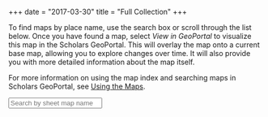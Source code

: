 +++
date = "2017-03-30"
title = "Full Collection"
+++

To find maps by place name, use the search box or scroll through the list below. Once you have found a map, select _View in GeoPortal_ to visualize this map in the Scholars GeoPortal. This will overlay the map onto a current base map, allowing you to explore changes over time. It will also provide you with more detailed information about the map itself.

For more information on using the map index and searching maps in Scholars GeoPortal, see [Using the Maps](../using-maps/).

<input placeholder="Search by sheet map name" name="Place name search" id="index-filter" type="text" aria-label="Search by sheet map name"/>

<script>
// Import a json file (previously sorted by place name, then year) and display, keeping all of the items with the same place name displayed together

  $.getJSON("../combined_namesort.json", function(json) {

    // Create an array from the json file
    var jsontext = JSON.parse(JSON.stringify(json));
    var lines = '';

    for (var i = 0; i<jsontext.length; i++) {
      var title = jsontext[i].title.replace(/[^a-zA-Z0-9-_]/g, '');

      // if the title for the current item is not the same as the previous one, print the place name
      if (jsontext[ (i===0) ? (jsontext.length-1) : (i-1)].title !== jsontext[i].title) {
        lines += '<div>';
        lines += '<a class="toggle-mapsheets" href="" data-target="' + title + '-section">' + jsontext[i].title + '</a></div>';
      }

      lines += '<div class="' + title + '-section sheet-item">';
      lines += '<p>Year: ' + jsontext[i].year + ' | ';
      lines += '<a href="http://geo.scholarsportal.info/#r/details/_uri@=' + jsontext[i].fullname + '&_add:true"> View in GeoPortal<i class="fa fa-external-link" aria-hidden="true"></i></a>| '; 
      lines += '<a href="http://ocul.on.ca/topomaps/map-images/' + jsontext[i].fullname + '.jpg"> Download image </a></p>';
      lines += '</div>';

      // append the content into the div with the same id
      $(lines).appendTo('#index');

      // reset the lines variable so it isn't duplicated on the next loop
      lines = "";
    }

    // expand to see all sheets when the place name is clicked
    $( '.toggle-mapsheets' ).click(function(e) {
      e.preventDefault();
      var cssClass = $(e.target).data('target');
      $( '.' + cssClass ).toggle();
    });

    // Filter box
    $('#index-filter').keyup(function(){
        var valThis = $(this).val().toLowerCase();
        $('.sheet-item:visible').hide();

    if(valThis == ""){
        $('.toggle-mapsheets').show();           
    }

    else {
      $('.toggle-mapsheets').each(function(){
          var text = $(this).text().toLowerCase();
          (text.indexOf(valThis) >= 0) ? $(this).show() : $(this).hide();
      });
    };
  });
});
</script>

<div id="index"></div>
